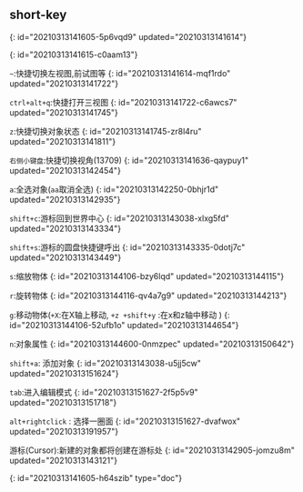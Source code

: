 ## short-key
{: id="20210313141605-5p6vqd9" updated="20210313141614"}

{: id="20210313141615-c0aam13"}

`~`:快捷切换左视图,前试图等
{: id="20210313141614-mqf1rdo" updated="20210313141722"}

`ctrl+alt+q`:快捷打开三视图
{: id="20210313141722-c6awcs7" updated="20210313141745"}

`z`:快捷切换对象状态
{: id="20210313141745-zr8l4ru" updated="20210313141811"}

`右侧小键盘`:快捷切换视角(13709)
{: id="20210313141636-qaypuy1" updated="20210313142454"}

`a`:全选对象(`aa`取消全选)
{: id="20210313142250-0bhjr1d" updated="20210313142935"}

`shift+c`:游标回到世界中心
{: id="20210313143038-xlxg5fd" updated="20210313143334"}

`shift+s`:游标的圆盘快捷键呼出
{: id="20210313143335-0dotj7c" updated="20210313143449"}

`s`:缩放物体
{: id="20210313144106-bzy6lqd" updated="20210313144115"}

`r`:旋转物体
{: id="20210313144116-qv4a7g9" updated="20210313144213"}

`g`:移动物体(`+X`:在X轴上移动, `+z +shift+y` :在x和z轴中移动 )
{: id="20210313144106-52ufb1o" updated="20210313144654"}

`n`:对象属性
{: id="20210313144600-0nmzpec" updated="20210313150642"}

`shift+a`: 添加对象
{: id="20210313143038-u5jj5cw" updated="20210313151624"}

`tab`:进入编辑模式
{: id="20210313151627-2f5p5v9" updated="20210313151718"}

`alt+rightclick` : 选择一圈面
{: id="20210313151627-dvafwox" updated="20210313191957"}

游标(Cursor):新建的对象都将创建在游标处
{: id="20210313142905-jomzu8m" updated="20210313143121"}


{: id="20210313141605-h64szib" type="doc"}
